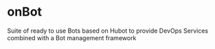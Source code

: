 # onBot
Suite of ready to use Bots based on Hubot to provide DevOps Services combined with a Bot management framework
